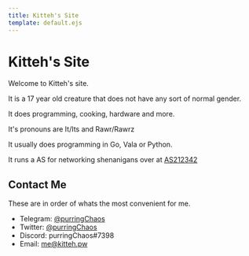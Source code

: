 ```yaml
---
title: Kitteh's Site
template: default.ejs
---
```


# Kitteh's Site

Welcome to Kitteh's site.

It is a 17 year old creature that does not have any sort of normal gender.

It does programming, cooking, hardware and more.

It's pronouns are It/Its and Rawr/Rawrz

It usually does programming in Go, Vala or Python.

It runs a AS for networking shenanigans over at [AS212342](https://as212342.net)

## Contact Me
These are in order of whats the most convenient for me.

- Telegram: [@purringChaos](https://t.me/purringChaos)
- Twitter: [@purringChaos](https://twitter.com/purringChaos)
- Discord: purringChaos#7398
- Email: [me@kitteh.pw](mailto:me@kitteh.pw)


